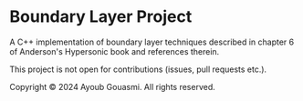 # Boundary Layer Project

A C++ implementation of boundary layer techniques described in chapter 6 of Anderson's Hypersonic book and references therein.

This project is not open for contributions (issues, pull requests etc.).

Copyright © 2024 Ayoub Gouasmi. All rights reserved.